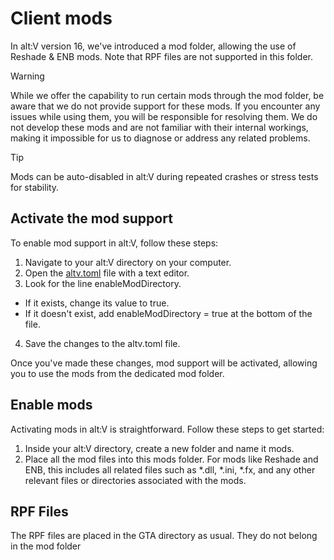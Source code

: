 # Client mods

In alt:V version 16, we've introduced a mod folder, allowing the use of Reshade & ENB mods. Note that RPF files are not supported in this folder.

> [!WARNING]
> While we offer the capability to run certain mods through the mod folder, be aware that we do not provide support for these mods.
> If you encounter any issues while using them, you will be responsible for resolving them.
> We do not develop these mods and are not familiar with their internal workings, making it impossible for us to diagnose or address any related problems.

> [!TIP]
> Mods can be auto-disabled in alt:V during repeated crashes or stress tests for stability.

## Activate the mod support

To enable mod support in alt:V, follow these steps:

1. Navigate to your alt:V directory on your computer. 
2. Open the [altv.toml](~/articles/configs/client.md) file with a text editor.
3. Look for the line enableModDirectory.
  * If it exists, change its value to true.
  * If it doesn't exist, add enableModDirectory = true at the bottom of the file.
4. Save the changes to the altv.toml file.

Once you've made these changes, mod support will be activated, allowing you to use the mods from the dedicated mod folder.

## Enable mods

Activating mods in alt:V is straightforward. Follow these steps to get started:

1. Inside your alt:V directory, create a new folder and name it mods.
2. Place all the mod files into this mods folder. For mods like Reshade and ENB, this includes all related files such as \*.dll, \*.ini, \*.fx, and any other relevant files or directories associated with the mods.

## RPF Files

The RPF files are placed in the GTA directory as usual. They do not belong in the mod folder
